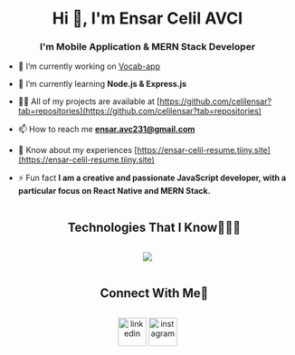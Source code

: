 <h1 align="center">Hi 👋, I'm Ensar Celil AVCI</h1>
<h3 align="center">I'm Mobile Application & MERN Stack Developer</h3>

- 🔭 I’m currently working on [Vocab-app](https://github.com/celilensar/vocab-app)

- 🌱 I’m currently learning **Node.js & Express.js**

- 👨‍💻 All of my projects are available at [https://github.com/celilensar?tab=repositories](https://github.com/celilensar?tab=repositories)

- 📫 How to reach me **ensar.avc231@gmail.com**

- 📄 Know about my experiences [https://ensar-celil-resume.tiiny.site](https://ensar-celil-resume.tiiny.site)

- ⚡ Fun fact **I am a creative and passionate JavaScript developer, with a particular focus on React Native and MERN Stack.**

<div id="user-content-toc">
  <ul align="center">
    <summary><h2 style="display: inline-block">Technologies That I Know👨🏻‍💻</h2></summary>
  </ul>
</div>
<!--tech stack icons-->
<p align="center">
  <a href="https://skillicons.dev">
    <img src="https://skillicons.dev/icons?i=discord,express,github,html,js,materialui,mongodb,firebase,mysql,nodejs,postman,react,redux,tailwind,css,vscode&perline=14" />
  </a>
</p>

<!-- Connect with me -->
<!--h2 without bottom border-->
<div id="user-content-toc">
  <ul align="center">
    <summary><h2 style="display: inline-block">Connect With Me🤝</h2></summary>
  </ul>
</div>

<!--icons and links-->
<p align="center">
<a href="https://www.linkedin.com/in/ensar-avci-2a0166286/" target="blank"><img align="center" src="https://user-images.githubusercontent.com/88904952/234979284-68c11d7f-1acc-4f0c-ac78-044e1037d7b0.png" alt="linkedin" height="50" width="50" /></a>
<a href="https://www.instagram.com/celilensar" target="blank"><img align="center" src="https://user-images.githubusercontent.com/88904952/234981169-2dd1e58f-4b7e-468c-8213-034ba62156c3.png" alt="instagram" height="50" width="50" /></a>  
</p>


